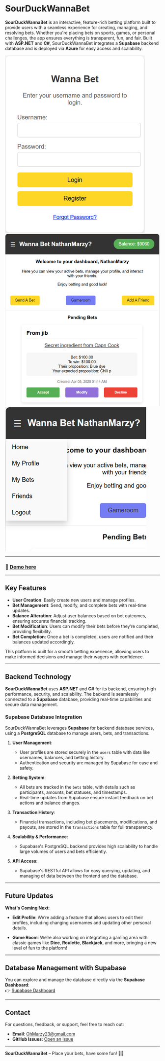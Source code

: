 # SourDuckWannaBet

**SourDuckWannaBet** is an interactive, feature-rich betting platform built to provide users with a seamless experience for creating, managing, and resolving bets. Whether you're placing bets on sports, games, or personal challenges, the app ensures everything is transparent, fun, and fair. Built with **ASP.NET** and **C#**, SourDuckWannaBet integrates a **Supabase** backend database and is deployed via **Azure** for easy access and scalability.

![Screenshot_of_login](https://github.com/NJMarzina/SourDuckWannaBet/blob/master/WBLogin_sc1.png)
![Screenshot_of_dashboard](https://github.com/NJMarzina/SourDuckWannaBet/blob/master/WBDashboard_sc1.png)
![Screenshot_of_dashboard2](https://github.com/NJMarzina/SourDuckWannaBet/blob/master/WBDashboard_sc2.png)

---

### 🔗 [Demo here](https://wannabet-apczh6bmfbfvfef8.centralus-01.azurewebsites.net/WBLogin.aspx)

---

## Key Features

- **User Creation**: Easily create new users and manage profiles.
- **Bet Management**: Send, modify, and complete bets with real-time updates.
- **Balance Alteration**: Adjust user balances based on bet outcomes, ensuring accurate financial tracking.
- **Bet Modification**: Users can modify their bets before they’re completed, providing flexibility.
- **Bet Completion**: Once a bet is completed, users are notified and their balances updated accordingly.
  
This platform is built for a smooth betting experience, allowing users to make informed decisions and manage their wagers with confidence.

---

## Backend Technology

**SourDuckWannaBet** uses **ASP.NET** and **C#** for its backend, ensuring high performance, security, and scalability. The backend is seamlessly connected to a **Supabase** database, providing real-time capabilities and secure data management.

### Supabase Database Integration

SourDuckWannaBet leverages **Supabase** for backend database services, using a **PostgreSQL** database to manage users, bets, and transactions.

1. **User Management**:
   - User profiles are stored securely in the `users` table with data like usernames, balances, and betting history.
   - Authentication and security are managed by Supabase for ease and safety.
  
2. **Betting System**:
   - All bets are tracked in the `bets` table, with details such as participants, amounts, bet statuses, and timestamps.
   - Real-time updates from Supabase ensure instant feedback on bet actions and balance changes.

3. **Transaction History**:
   - Financial transactions, including bet placements, modifications, and payouts, are stored in the `transactions` table for full transparency.

4. **Scalability & Performance**:
   - Supabase's PostgreSQL backend provides high scalability to handle large volumes of users and bets efficiently.

5. **API Access**:
   - Supabase's RESTful API allows for easy querying, updating, and managing of data between the frontend and the database.

---

## Future Updates

**What's Coming Next**:

- **Edit Profile**: We’re adding a feature that allows users to edit their profiles, including changing usernames and updating other personal details.
  
- **Game Room**: We’re also working on integrating a gaming area with classic games like **Dice**, **Roulette**, **Blackjack**, and more, bringing a new level of fun to the platform!

---

## Database Management with Supabase

You can explore and manage the database directly via the **Supabase Dashboard**:  
👉 [Supabase Dashboard](https://supabase.com/dashboard/project/sliykwxeogrnrqgysvrh)

---

## Contact

For questions, feedback, or support, feel free to reach out:

- **Email**: OhMarzy23@gmail.com
- **GitHub Issues**: [Open an Issue](https://github.com/NJMarzina/SourDuckWannaBet/issues)

---

**SourDuckWannaBet** – Place your bets, have some fun! 🦆🎲
